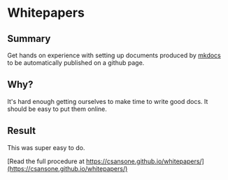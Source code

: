 # Whitepapers

## Summary

Get hands on experience with setting up documents produced by [mkdocs](https://www.mkdocs.org/) to be automatically published on a github page.

## Why?

It's hard enough getting ourselves to make time to write good docs. It should be easy to put them online.

## Result

This was super easy to do.

[Read the full procedure at https://csansone.github.io/whitepapers/](https://csansone.github.io/whitepapers/)
